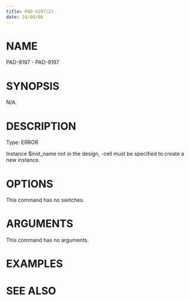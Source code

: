 ```yaml
---
title: PAD-9197(2)
date: 24/09/08
---
```


# NAME

PAD-9197 - PAD-9197

# SYNOPSIS

N/A.

# DESCRIPTION

Type: ERROR

Instance $inst_name not in the design, -cell must be specified to create a new instance.

# OPTIONS

This command has no switches.

# ARGUMENTS

This command has no arguments.

# EXAMPLES

# SEE ALSO
